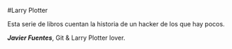 ﻿#Larry Plotter

Esta serie de libros cuentan la historia de un hacker de los que hay pocos.



***Javier Fuentes***, Git & Larry Plotter lover.
